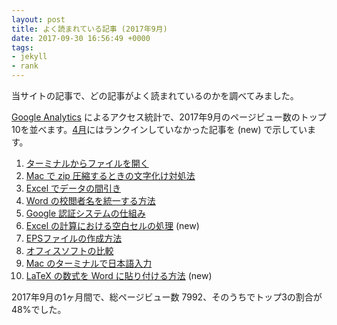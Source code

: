 ```yaml
---
layout: post
title: よく読まれている記事 (2017年9月)
date: 2017-09-30 16:56:49 +0000
tags:
- jekyll
- rank
---
```

当サイトの記事で、どの記事がよく読まれているのかを調べてみました。

[Google Analytics](https://www.google.com/intl/ja_jp/analytics/) によるアクセス統計で、2017年9月のページビュー数のトップ10を並べます。[4月](/2017/05/04/popular/)にはランクインしていなかった記事を (new) で示しています。
	
1. [ターミナルからファイルを開く](/2015/10/27/open-command/)
2. [Mac で zip 圧縮するときの文字化け対処法](/2016/03/25/MacZip/)
3. [Excel でデータの間引き](/2015/10/11/excel-mabiki/)
4. [Word の校閲者名を統一する方法](/2015/10/20/word-author/)
5. [Google 認証システムの仕組み](/2016/03/26/GoogleAuthenticator/)
6. [Excel の計算における空白セルの処理](/2015/11/02/blank-cell/) (new)
7. [EPSファイルの作成方法](/2015/10/18/eps-fig/)
8. [オフィスソフトの比較](/2015/11/12/office-soft/)
9. [Mac のターミナルで日本語入力](/2015/11/23/mac-terminal-japanese/)
10. [LaTeX の数式を Word に貼り付ける方法](/2017/02/09/Equation/) (new)

2017年9月の1ヶ月間で、総ページビュー数 7992、そのうちでトップ3の割合が48%でした。

